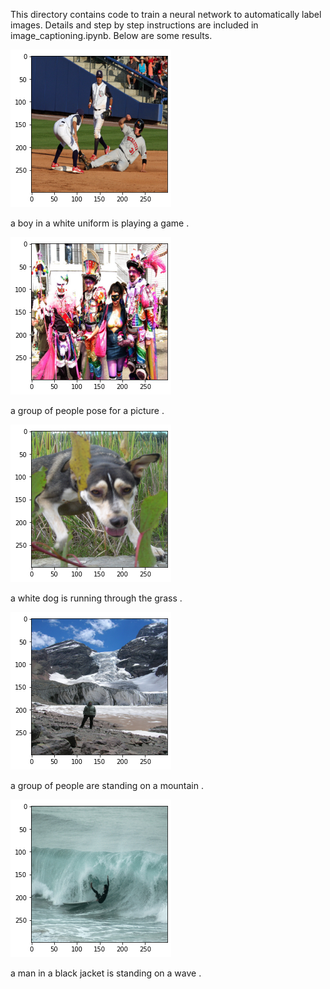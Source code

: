 This directory contains code to train a neural network to automatically label images. Details and step by step instructions are included in image_captioning.ipynb. Below are some results.


 ![Alt text](figures/figure1.PNG?raw=true "Title2")
 
 a boy in a white uniform is playing a game .


 ![Alt text](figures/figure2.PNG?raw=true "Title2")
 
 a group of people pose for a picture .


 ![Alt text](figures/figure3.PNG?raw=true "Title2")
 
 a white dog is running through the grass .


 ![Alt text](figures/figure4.PNG?raw=true "Title2")
 
 a group of people are standing on a mountain .


 ![Alt text](figures/figure5.PNG?raw=true "Title2")
 
 a man in a black jacket is standing on a wave .

